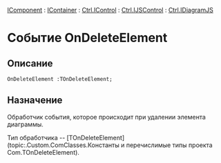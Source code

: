 ﻿---
Link: Com.Ctrl.IDiagramJS.@OnDeleteElement
---

[IComponent](topic:Com.Custom.ComClasses.IComponent.Default) :
[IContainer](topic:Com.Custom.ComClasses.IContainer.Default) :
[Ctrl.IControl](topic:Com.Custom.ComClasses.Ctrl.IControl.Default) :
[Ctrl.IJSControl](topic:Com.Custom.ComClasses.Ctrl.IJSControl.Default) :
[Ctrl.IDiagramJS](Default)

# Событие OnDeleteElement

## Описание

    OnDeleteElement :TOnDeleteElement;

## Назначение

Обработчик события, которое происходит при удалении элемента диаграммы.

Тип обработчика -- [TOnDeleteElement](topic:.Custom.ComClasses.Константы и перечислимые типы проекта Com.TOnDeleteElement).